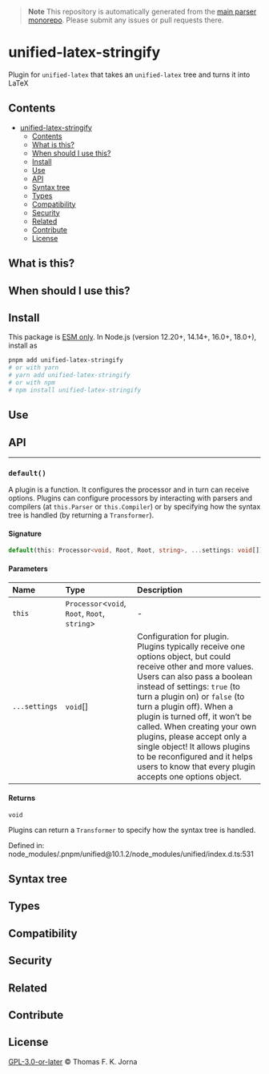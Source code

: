 > **Note**
> This repository is automatically generated from the [main parser monorepo](https://github.com/TrialAndErrorOrg/parsers). Please submit any issues or pull requests there.

# unified-latex-stringify

Plugin for `unified-latex` that takes an `unified-latex` tree and turns it into LaTeX

## Contents

*   [unified-latex-stringify](#unified-latex-stringify)
    *   [Contents](#contents)
    *   [What is this?](#what-is-this)
    *   [When should I use this?](#when-should-i-use-this)
    *   [Install](#install)
    *   [Use](#use)
    *   [API](#api)
    *   [Syntax tree](#syntax-tree)
    *   [Types](#types)
    *   [Compatibility](#compatibility)
    *   [Security](#security)
    *   [Related](#related)
    *   [Contribute](#contribute)
    *   [License](#license)

## What is this?

## When should I use this?

## Install

This package is [ESM only](https://gist.github.com/sindresorhus/a39789f98801d908bbc7ff3ecc99d99c). In Node.js (version 12.20+, 14.14+, 16.0+, 18.0+), install as

```bash
pnpm add unified-latex-stringify
# or with yarn
# yarn add unified-latex-stringify
# or with npm
# npm install unified-latex-stringify
```

## Use

## API

***

### `default()`

A plugin is a function.
It configures the processor and in turn can receive options.
Plugins can configure processors by interacting with parsers and compilers
(at `this.Parser` or `this.Compiler`) or by specifying how the syntax tree
is handled (by returning a `Transformer`).

#### Signature

```ts
default(this: Processor<void, Root, Root, string>, ...settings: void[]): void;
```

#### Parameters

| Name | Type | Description |
| :------ | :------ | :------ |
| `this` | `Processor`<`void`, `Root`, `Root`, `string`> | - |
| `...settings` | `void`[] | Configuration for plugin.   Plugins typically receive one options object, but could receive other and   more values.   Users can also pass a boolean instead of settings: `true` (to turn   a plugin on) or `false` (to turn a plugin off).   When a plugin is turned off, it won’t be called.    When creating your own plugins, please accept only a single object!   It allows plugins to be reconfigured and it helps users to know that every   plugin accepts one options object. |

#### Returns

`void`

Plugins can return a `Transformer` to specify how the syntax tree is
handled.

Defined in:  node\_modules/.pnpm/unified\@10.1.2/node\_modules/unified/index.d.ts:531

## Syntax tree

## Types

## Compatibility

## Security

## Related

## Contribute

## License

[GPL-3.0-or-later](LICENSE) © Thomas F. K. Jorna

[unified]: https://unifiedjs.com

[unifiedgh]: https://github.com/unifiedjs/unified

[xast-from-xml]: https://github.com/syntax-tree/xast-util-from-xml

[rehype]: https://github.com/rehypejs/rehype

[rejour]: https://github.com/TrialAndErrorOrg/parsers/tree/main/libs/rejour

[rejour-parse]: https://github.com/TrialAndErrorOrg/parsers/tree/main/libs/rejour/rejour-parse

[rejour-stringify]: https://github.com/TrialAndErrorOrg/parsers/tree/main/libs/rejour/rejour-stringify

[rejour-move-abstract]: https://github.com/TrialAndErrorOrg/parsers/tree/main/libs/rejour/rejour-move-abstract

[rejour-meta]: https://github.com/TrialAndErrorOrg/parsers/tree/main/libs/rejour/rejour-meta

[rejour-relatex]: https://github.com/TrialAndErrorOrg/parsers/tree/main/libs/rejour/rejour-relatex

[relatex]: https://github.com/TrialAndErrorOrg/parsers/tree/main/libs/relatex

[relatex-parse]: https://github.com/TrialAndErrorOrg/parsers/tree/main/libs/relatex/relatex-parse

[jast]: https://github.com/TrialAndErrorOrg/parsers/tree/main/libs/rejour/jast

[jast-util-to-texast]: https://github.com/TrialAndErrorOrg/parsers/tree/main/libs/rejour/jast-util-to-texast

[jastscript]: https://github.com/TrialAndErrorOrg/parsers/tree/main/libs/rejour/jastscript

[texast]: https://github.com/TrialAndErrorOrg/parsers/tree/main/libs/relatex/texast

[texast-util-to-latex]: https://github.com/TrialAndErrorOrg/parsers/tree/main/libs/relatex/texast-util-to-latex

[hast]: https://github.com/syntax-tree/hast

[xast]: https://github.com/syntax-tree/xast

[mdast]: https://github.com/syntax-tree/mdast

[mdast-markdown]: https://github.com/syntax-tree/mdast-util-to-markdown

[latex-utensils]: https://github.com/tamuratak/latex-utensils

[latexjs]: https://github.com/latexjs/latexjs

[reoff]: https://github.com/TrialAndErrorOrg/parsers/tree/main/libs/reoff

[reoff-parse]: https://github.com/TrialAndErrorOrg/parsers/tree/main/libs/reoff/reoff-parse

[reoff-rejour]: https://github.com/TrialAndErrorOrg/parsers/tree/main/libs/reoff/reoff-rejour

[ooxast]: https://github.com/TrialAndErrorOrg/parsers/tree/main/libs/ooxast/ooxast

[ooxast]: https://github.com/TrialAndErrorOrg/parsers/tree/main/libs/ooxast/ooxast-util-to-jast

[unified-latex-stringify]: https://github.com/TrialAndErrorOrg/parsers/tree/main/libs/unified-latex-stringify
